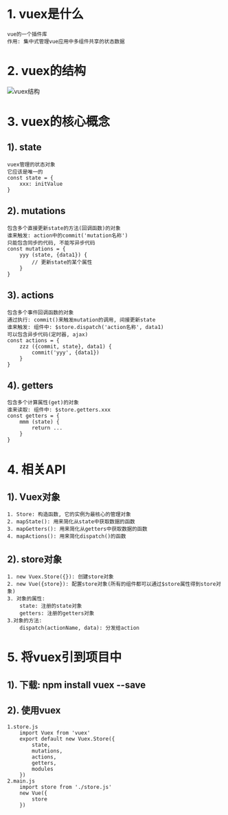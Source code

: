 # 1. vuex是什么
	vue的一个插件库
	作用: 集中式管理vue应用中多组件共享的状态数据
	
# 2. vuex的结构 
![vuex结构](https://vuex.vuejs.org/zh-cn/images/vuex.png)

# 3. vuex的核心概念
## 1). state
	vuex管理的状态对象
	它应该是唯一的
	const state = {
		xxx: initValue
	}
## 2). mutations
	包含多个直接更新state的方法(回调函数)的对象
	谁来触发: action中的commit('mutation名称')
	只能包含同步的代码, 不能写异步代码
	const mutations = {
		yyy (state, {data1}) { 
			// 更新state的某个属性
		}
	}
## 3). actions
	包含多个事件回调函数的对象
	通过执行: commit()来触发mutation的调用, 间接更新state
	谁来触发: 组件中: $store.dispatch('action名称', data1)
	可以包含异步代码(定时器, ajax)
	const actions = {
		zzz ({commit, state}, data1) {
			commit('yyy', {data1})
		}
	}
## 4). getters
	包含多个计算属性(get)的对象
	谁来读取: 组件中: $store.getters.xxx
	const getters = {
		mmm (state) {
			return ...
		}
	}

# 4. 相关API
## 1). Vuex对象
    1. Store: 构造函数, 它的实例为最核心的管理对象
    2. mapState(): 用来简化从state中获取数据的函数
    3. mapGetters(): 用来简化从getters中获取数据的函数
    4. mapActions(): 用来简化dispatch()的函数
    
## 2). store对象
    1. new Vuex.Store({}): 创建store对象
	2. new Vue({store}): 配置store对象(所有的组件都可以通过$store属性得到store对象)
	3. 对象的属性:
	    state: 注册的state对象
	    getters: 注册的getters对象
	3.对象的方法:
	    dispatch(actionName, data): 分发给action 

# 5. 将vuex引到项目中
## 1). 下载: npm install vuex --save
## 2). 使用vuex
	1.store.js
		import Vuex from 'vuex'
		export default new Vuex.Store({
			state,
			mutations,
			actions,
			getters,
			modules
		})
	2.main.js
		import store from './store.js'
		new Vue({
			store
		})
